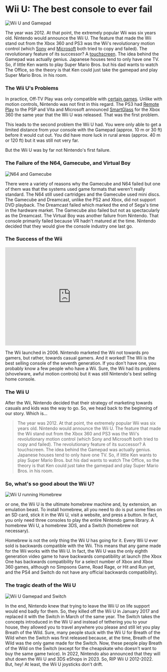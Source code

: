 # Wii U: The best console to ever fail

![Wii U and Gamepad](https://cdn02.nintendo-europe.com/media/images/10_share_images/systems_11/wii_u_11/H2x1_generic_WiiU_image1280w.jpg)

The year was 2012. At that point, the extremely popular Wii was six years old. Nintendo would announce the Wii U. The feature that made the Wii stand out from the Xbox 360 and PS3 was the Wii's revolutionary motion control (which [Sony](https://en.wikipedia.org/wiki/PlayStation_Move) and [Microsoft](https://en.wikipedia.org/wiki/Kinect) both tried to copy and failed). The revolutionary feature of its successor? A [touchscreen](https://en.wikipedia.org/wiki/Wii_U_GamePad). The idea behind the Gamepad was actually genius. Japanese houses tend to only have one TV. So, if little Ken wants to play Super Mario Bros. but his dad wants to watch The Office, so the theory is that Ken could just take the gamepad and play Super Mario Bros. in his room.

### The Wii U's Problems

In practice, Off-TV Play was only compatible with [certain games](https://en.wikipedia.org/wiki/Off-TV_Play#List_of_Off-TV_Play_compatible_software). Unlike with motion controls, Nintendo was not first in this regard. The PS3 had [Remote Play](https://en.wikipedia.org/wiki/Remote_Play) to the PSP and Vita and Microsoft announced [SmartGlass](https://en.wikipedia.org/wiki/Xbox_(app)#History) for the Xbox 360 the same year that the Wii U was released. That was the first problem.

This leads to the second problem the Wii U had. You were only able to get a limited distance from your console with the Gamepad (approx. 10 m or 30 ft) before it would cut out. You did have more luck in rural areas (approx. 40 m or 120 ft) but it was still not very far.

But the Wii U was by far not Nintendo's first failure.

### The Failure of the N64, Gamecube, and Virtual Boy

![N64 and Gamecube](https://i.imgur.com/HlYWmEQ.jpg)

There were a variety of reasons why the Gamecube and N64 failed but one of them was that the systems used game formats that weren't really standard. The N64 still used cartridges and the Gamecube used mini discs. The Gamecube and Dreamcast, unlike the PS2 and Xbox, did not support DVD playback. The Dreamcast failed which marked the end of Sega's time in the hardware market. The Gamecube also failed but not as spectacularly as the Dreamcast. The Virtual Boy was another failure from Nintendo. That console primarily failed because VR hadn't matured at the time. Nintendo decided that they would give the console industry one last go.

### The Success of the Wii

<iframe width="420" height="315" src="https://youtu.be/Bygdnz2gZIQ" frameborder="0" allowfullscreen></iframe>

The Wii launched in 2006. Nintendo marketed the Wii not towards pro gamers, but rather, towards casual gamers. And it worked! The Wii is the best selling console of the seventh generation. If you don't have one, you probably know a few people who have a Wii. Sure, the Wii had its problems (shovelware, awful motion controls) but it was still Nintendo's best selling home console.

### The Wii U

After the Wii, Nintendo decided that their strategy of marketing towards casuals and kids was the way to go. So, we head back to the beginning of our story. Which is...

> The year was 2012. At that point, the extremely popular Wii was six years old. Nintendo would announce the Wii U. The feature that made the Wii stand out from the Xbox 360 and PS3 was the Wii's revolutionary motion control (which Sony and Microsoft both tried to copy and failed). The revolutionary feature of its successor? A touchscreen. The idea behind the Gamepad was actually genius. Japanese houses tend to only have one TV. So, if little Ken wants to play Super Mario Bros. but his dad wants to watch The Office, so the theory is that Ken could just take the gamepad and play Super Mario Bros. in his room.

### So, what's so good about the Wii U?

![Wii U running Homebrew](https://static1.makeuseofimages.com/wp-content/uploads/2019/10/wii-u-homebrew.jpg)

or one, the Wii U is the ultimate homebrew machine and, by extension, an emulation beast. To install homebrew, all you need to do is put some files on an SD card, stick it in the Wii U, visit a website, and press a button. In fact, you only need three consoles to play the entire Nintendo game library. A homebrew Wii U, a homebrew 3DS, and a Switch (homebrew not necessary).

Homebrew is not the only thing the Wii U has going for it. Every Wii U ever sold is backwards compatible with the Wii. This means that any game made for the Wii works with the Wii U. In fact, the Wii U was the only eighth generation video game to have backwards compatibility at launch (the Xbox One has backwards compatibility for a select number of Xbox and Xbox 360 games, although no Simpsons Game, Road Rage, or Hit and Run yet, and the PS4 and Switch do not have any official backwards compatibility).

### The tragic death of the Wii U

![Wii U Gamepad and Switch](https://cdn.vox-cdn.com/thumbor/WtvBbZoaCR8SLYrGUW6WOnjHj6E=/0x0:1200x800/1200x800/filters:focal(504x304:696x496)/cdn.vox-cdn.com/uploads/chorus_image/image/53052845/Screen_Shot_2017_02_02_at_16.06.36.0.png)

In the end, Nintendo knew that trying to leave the Wii U on life support would end badly for them. So, they killed off the Wii U in January 2017 and replaced it with the Switch in March of the same year. The Switch takes the concepts introduced in the Wii U and instead of tethering you to your house, they allowed you to travel anywhere you please and still let you play Breath of the Wild. Sure, many people stuck with the Wii U for Breath of the Wild when the Switch was first released because, at the time, Breath of the Wild was the only game made for the Switch. Now, these people play Breath of the Wild on the Switch (except for the cheapskate who doesn't want to buy the same game twice). In 2022, Nintendo also announced that they will shut down the Wii U and 3DS eShops in 2023. So, RIP Wii U 2012-2022. But, hey! At least, the Wii U joysticks don't drift.
